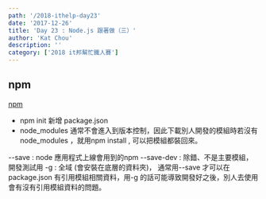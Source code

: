 ```yaml
---
path: '/2018-ithelp-day23'
date: '2017-12-26'
title: 'Day 23 : Node.js 跟著做（三）'
author: 'Kat Chou'
description: ''
category: ['2018 it邦幫忙鐵人賽']
---
```


## npm
[npm](https://www.npmjs.com/)

*  npm init  新增 package.json
*  node_modules 通常不會進入到版本控制，因此下載別人開發的模組時若沒有 node_modules ，就用npm install , 可以把模組都裝回來。

--save : node 應用程式上線會用到的npm 
--save-dev : 除錯、不是主要模組，開發測試用
-g : 全域 (會安裝在底層的資料夾)，
通常用--save 才可以在 package.json 有引用模組相關資料，用-g 的話可能導致開發好之後，別人去使用會有沒有引用模組資料的問題。
